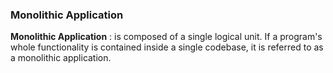 ### Monolithic Application

**Monolithic Application** : is composed of a single logical unit. If a program's whole functionality is contained inside a single codebase, it is referred to as a monolithic application.
